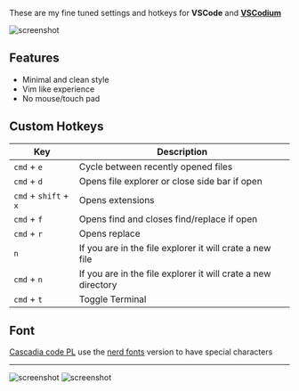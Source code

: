 These are my fine tuned settings and hotkeys for **VSCode** and **[VSCodium](https://github.com/VSCodium/vscodium)**

![screenshot](img/standardlook.png)

## Features 
- Minimal and clean style 
- Vim like experience
- No mouse/touch pad

## Custom Hotkeys

| Key                                       | Description   |
| ----------------------------------------- | ------------- |
| ```cmd``` + ```e``` | Cycle between recently opened files |
| ```cmd``` + ```d``` | Opens file explorer or close side bar if open |
| ```cmd``` +  ```shift``` + ```x``` | Opens extensions  |
| ```cmd``` + ```f``` | Opens find and closes find/replace if open  |
| ```cmd``` + ```r``` | Opens replace  |
| ```n``` | If you are in the file explorer it will crate a new file  |
| ```cmd``` + ```n``` | If you are in the file explorer it will crate a new directory |
| ```cmd``` + ```t``` | Toggle Terminal |

## Font
[Cascadia code PL](https://github.com/microsoft/cascadia-code) use the [nerd fonts](https://github.com/ryanoasis/nerd-fonts) version to have special characters

---

![screenshot](img/sidebar.png)
![screenshot](img/Last.png)
